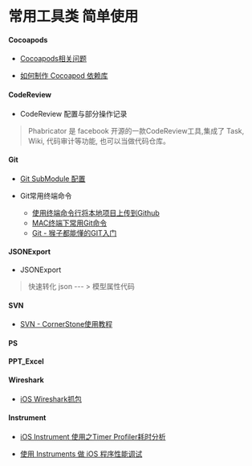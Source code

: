 # 常用工具类 简单使用

#### Cocoapods

* [Cocoapods相关问题](https://github.com/itwyhuaing/Tool/tree/master/Cocoapods/Cocoapods相关问题)

* [如何制作 Cocoapod 依赖库](https://github.com/itwyhuaing/Tool/tree/master/Cocoapods/如何制作Cocoapod依赖库)  

#### CodeReview

* CodeReview 配置与部分操作记录
> Phabricator 是 facebook 开源的一款CodeReview工具,集成了 Task, Wiki, 代码审计等功能, 也可以当做代码仓库。

#### Git

* [Git SubModule 配置](https://github.com/itwyhuaing/Tool/tree/master/Git/Git%20SubModule配置)

* Git常用终端命令
  - [使用终端命令行将本地项目上传到Github](http://blog.csdn.net/iosbird/article/details/53784815)
  - [MAC终端下常用Git命令](http://www.cnblogs.com/gaizuojia/p/4903867.html)
  - [Git - 猴子都能懂的GIT入门](http://backlogtool.com/git-guide/cn/intro/intro1_1.html)

#### JSONExport

* JSONExport
> 快速转化 json --- > 模型属性代码

#### SVN

- [SVN - CornerStone使用教程](http://www.tiecou.com/854.html)

#### PS

#### PPT_Excel

#### Wireshark

* [iOS Wireshark抓包](https://www.jianshu.com/p/62853282d427)


#### Instrument

* [iOS Instrument 使用之Timer Profiler耗时分析](https://blog.csdn.net/kuangdacaikuang/article/details/78919702#双击费时的函数调用堆栈跳转到对应的代码看到费时的代码定位所在)

* [使用 Instruments 做 iOS 程序性能调试](https://blog.csdn.net/wlly1/article/details/78461197)
